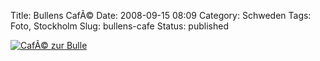 Title: Bullens CafÃ©
Date: 2008-09-15 08:09
Category: Schweden
Tags: Foto, Stockholm
Slug: bullens-cafe
Status: published

[![CafÃ© zur
Bulle](/pic/bullenscafe_s.jpg "CafÃ© zur Bulle")](/pic/bullenscafe_l.jpg)

